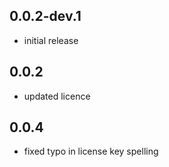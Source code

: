 ## 0.0.2-dev.1

* initial release

## 0.0.2

* updated licence

## 0.0.4

* fixed typo in license key spelling